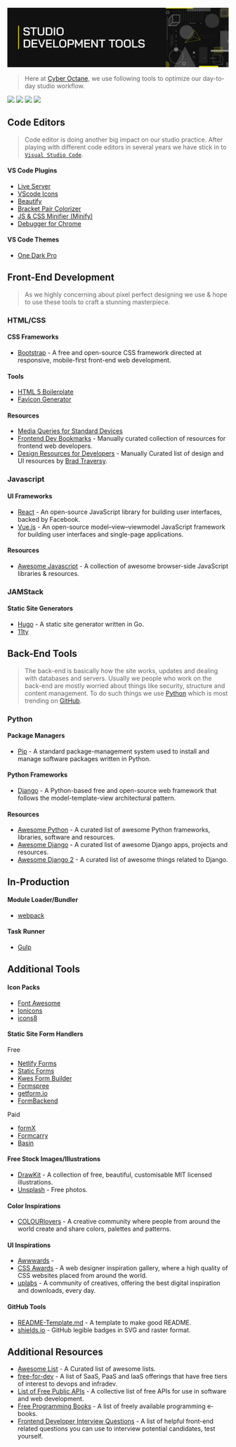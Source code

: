 ![Studio Dev Tools](img/github-header-strip.png)

> Here at [Cyber Octane](http://www.cyberoctane.com/), we use following tools to optimize our day-to-day studio workflow.

[![](https://img.shields.io/badge/%E2%9D%A4-Django%20Cheat%20Sheet-0a0a0a.svg?style=flat&colorA=0a0a0a)](https://github.com/CyberOctane/studio-dev-tools/blob/master/src/django_cheat_sheet.md)
[![](https://img.shields.io/badge/%E2%9D%A4-WordPress%20Cheat%20Sheet-0a0a0a.svg?style=flat&colorA=0a0a0a)](https://github.com/CyberOctane/studio-dev-tools/blob/master/src/wordpress_cheat_sheet.md)
[![](https://img.shields.io/badge/-Fontend%20Road%20Map%202020-0a0a0a.svg?style=flat&colorA=0a0a0a)](https://roadmap.sh/frontend)
[![](https://img.shields.io/badge/-Backend%20Road%20Map%202020-0a0a0a.svg?style=flat&colorA=0a0a0a)](https://roadmap.sh/backend)

## Code Editors
>Code editor is doing another big impact on our studio practice. After playing with different code editors in several years we have stick in to [`Visual Studio Code`](https://code.visualstudio.com/).

#### VS Code Plugins
- [Live Server](https://marketplace.visualstudio.com/items?itemName=ritwickdey.LiveServer)
- [VScode Icons](https://marketplace.visualstudio.com/items?itemName=robertohuertasm.vscode-icons)
- [Beautify](https://marketplace.visualstudio.com/items?itemName=HookyQR.beautify)
- [Bracket Pair Colorizer](https://marketplace.visualstudio.com/items?itemName=CoenraadS.bracket-pair-colorizer)
- [JS & CSS Minifier (Minify)](https://marketplace.visualstudio.com/items?itemName=olback.es6-css-minify)
- [Debugger for Chrome](https://marketplace.visualstudio.com/items?itemName=msjsdiag.debugger-for-chrome)

#### VS Code Themes
- [One Dark Pro](https://marketplace.visualstudio.com/items?itemName=zhuangtongfa.Material-theme)

## Front-End Development
>As we highly concerning about pixel perfect designing we use & hope to use these tools to craft a stunning masterpiece.

### HTML/CSS

#### CSS Frameworks
- [Bootstrap](https://getbootstrap.com/) - A free and open-source CSS framework directed at responsive, mobile-first front-end web development.

#### Tools
- [HTML 5 Boilerplate](https://github.com/h5bp/html5-boilerplate)
- [Favicon Generator](https://realfavicongenerator.net/)

#### Resources
- [Media Queries for Standard Devices](src/media_queries_for_standard_devices.md)
- [Frontend Dev Bookmarks](https://github.com/dypsilon/frontend-dev-bookmarks) - Manually curated collection of resources for frontend web developers.
- [Design Resources for Developers](https://github.com/bradtraversy/design-resources-for-developers) - Manually Curated list of design and UI resources by [Brad Traversy](https://github.com/bradtraversy).

### Javascript

#### UI Frameworks
- [React](https://reactjs.org/) - An open-source JavaScript library for building user interfaces, backed by Facebook.
- [Vue.js](https://vuejs.org/) - An open-source model–view–viewmodel JavaScript framework for building user interfaces and single-page applications.

#### Resources
- [Awesome Javascript](https://github.com/sorrycc/awesome-javascript) - A collection of awesome browser-side JavaScript libraries & resources.

### JAMStack

#### Static Site Generators

- [Hugo](https://gohugo.io/) - A static site generator written in Go.
- [11ty](https://www.11ty.dev/)

## Back-End Tools
>The back-end is basically how the site works, updates and dealing with databases and servers. Usually we people who work on the back-end are mostly worried about things like security, structure and content management. To do such things we use [Python](https://www.python.org/) which is most trending on [GitHub](https://github.com/).

### Python

#### Package Managers
- [Pip](https://pypi.org/project/pip/) - A standard package-management system used to install and manage software packages written in Python.

#### Python Frameworks
- [Django](https://www.djangoproject.com/) - A Python-based free and open-source web framework that follows the model-template-view architectural pattern.

#### Resources
- [Awesome Python](https://github.com/vinta/awesome-python) - A curated list of awesome Python frameworks, libraries, software and resources.
- [Awesome Django](https://github.com/shahraizali/awesome-django) - A curated list of awesome Django apps, projects and resources.
- [Awesome Django 2](https://github.com/wsvincent/awesome-django) - A curated list of awesome things related to Django.

## In-Production

#### Module Loader/Bundler
- [webpack](https://webpack.js.org/)

#### Task Runner
- [Gulp](https://gulpjs.com/)

## Additional Tools

#### Icon Packs
- [Font Awesome](https://fontawesome.com/)
- [Ionicons](https://ionicons.com/)
- [icons8](https://formspree.io/)

#### Static Site Form Handlers

Free
- [Netlify Forms](https://docs.netlify.com/forms/setup/#html-forms)
- [Static Forms](https://www.staticforms.xyz/)
- [Kwes Form Builder](https://kwes.io/)
- [Formspree](https://icons8.com/)
- [getform.io](https://getform.io/)
- [FormBackend](https://www.formbackend.com/)

Paid
- [formX](https://formx.stream/index)
- [Formcarry](https://formcarry.com/)
- [Basin](https://usebasin.com/)

#### Free Stock Images/Illustrations
- [DrawKit](https://www.drawkit.io/) - A collection of free, beautiful, customisable MIT licensed illustrations.
- [Unsplash](https://unsplash.com/er) - Free photos.

#### Color Inspirations
- [COLOURlovers](https://www.colourlovers.com/) - A creative community where people from around the world create and share colors, palettes and patterns.

#### UI Inspirations
- [Awwwards](https://www.awwwards.com/) - 
- [CSS Awards](https://www.cssawards.net/) - A web designer inspiration gallery, where a high quality of CSS websites placed from around the world.
- [uplabs](https://www.uplabs.com/) - A community of creatives, offering the best digital inspiration and downloads, every day.

#### GitHub Tools

- [README-Template.md](https://gist.github.com/PurpleBooth/109311bb0361f32d87a2) - A template to make good README.
- [shields.io](https://github.com/badges/shields/) - GitHub legible badges in SVG and raster format.

## Additional Resources

- [Awesome List](https://github.com/sindresorhus/awesome) - A Curated list of awesome lists.
- [free-for-dev](https://github.com/ripienaar/free-for-dev) - A list of SaaS, PaaS and IaaS offerings that have free tiers of interest to devops and infradev.
- [List of Free Public APIs](https://github.com/toddmotto/public-apis) - A collective list of free APIs for use in software and web development.
- [Free Programming Books](https://github.com/EbookFoundation/free-programming-books) - A list of freely available programming e-books.
- [Frontend Developer Interview Questions](https://github.com/h5bp/Front-end-Developer-Interview-Questions) - A list of helpful front-end related questions you can use to interview potential candidates, test yourself.